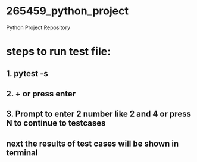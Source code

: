 # 265459_python_project
Python Project Repository

# steps to run test file: 

##  1.  pytest -s
##  2.   + or press enter
##  3.  Prompt to enter 2 number like 2 and 4 or press N to continue to testcases
##  next the results of test cases will be shown in terminal
